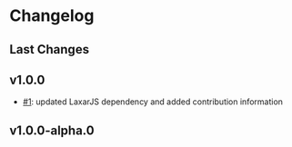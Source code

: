# Changelog

## Last Changes


## v1.0.0

- [#1](https://github.com/LaxarJS/ax-slider-control/issues/1): updated LaxarJS dependency and added contribution information


## v1.0.0-alpha.0
